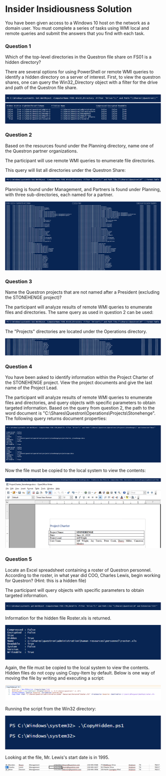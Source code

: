 
# Insider Insidiousness Solution

You have been given access to a Windows 10 host on the network as a domain user. You must complete a series of tasks using WMI local and remote queries and submit the answers that you find with each task. 

### Question 1

Which of the top-level directories in the Questron file share on FS01 is a hidden directory? 


There are several options for using PowerShell or remote WMI queries to identify a hidden directory on a server of interest. First, to view the questron shares, one can query the Win32_Directory object with a filter for the drive and path of the Questron file share. 

<img src="img/image1.png">

<img src="img/image1-1.png">

### Question 2

Based on the resources found under the Planning directory, name one of the Questron partner organizations. 

The participant will use remote WMI queries to enumerate file directories. 

This query will list all directories under the Questron Share:

<img src="img/image2.png">

Planning is found under Management, and Partners is found under Planning, with three sub-directories, each named for a partner. 

<img src="img/image2-1.png">

### Question 3

Name the Questron projects that are not named after a President (excluding the STONEHENGE project)? 

The participant will analyze results of remote WMI queries to enumerate files and directories. The same query as used in question 2 can be used:

<img src="img/image2.png">

The "Projects" directories are located under the Operations directory. 

<img src="img/image3-1.png">

### Question 4

You have been asked to identify information within the Project Charter of the STONEHENGE project. View the project documents and give the last name of the Project Lead. 

The participant will analyze results of remote WMI queries to enumerate files and directories, and query objects with specific parameters to obtain targeted information. Based on the query from question 2, the path to the word document is "C:\\Shares\Questron\Operations\Projects\Stonehenge". The following query returns document properties:

<img src="img/image4.png">

Now the file must be copied to the local system to view the contents:

<img src="img/image4-1.png">

<img src="img/image4-2.png">

### Question 5

Locate an Excel spreadsheet containing a roster of Questron personnel. According to the roster, in what year did COO, Charles Lewis, begin working for Questron? (Hint: this is a hidden file)


The participant will query objects with specific parameters to obtain targeted information.

<img src="img/image5.png">

Information for the hidden file Roster.xls is returned. 

<img src="img/image5-1.png">

Again, the file must be copied to the local system to view the contents. Hidden files do not copy using Copy-Item by default. Below is one way of moving the file by writing and executing a script: 

<img src="img/image5-2.png">

Running the script from the Win32 directory:

<img src="img/image5-3.png">

Looking at the file, Mr. Lewis's start date is in 1995. 

<img src="img/image5-4.png">
